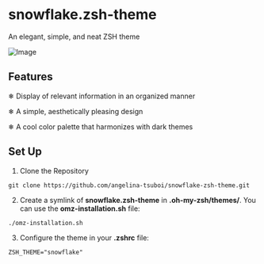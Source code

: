 # snowflake.zsh-theme
An elegant, simple, and neat ZSH theme

![Image](https://github.com/angelina-tsuboi/snowflake-zsh-theme/blob/main/snowflake_preview.png?raw=true)

## Features
❄ Display of relevant information in an organized manner

❄ A simple, aesthetically pleasing design 

❄ A cool color palette that harmonizes with dark themes

## Set Up

1. Clone the Repository
```
git clone https://github.com/angelina-tsuboi/snowflake-zsh-theme.git
```

2. Create a symlink of **snowflake.zsh-theme** in **.oh-my-zsh/themes/**. You can use the **omz-installation.sh** file:
```
./omz-installation.sh
```

3. Configure the theme in your **.zshrc** file:
```
ZSH_THEME="snowflake"
```